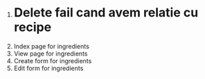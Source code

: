 1. # Delete fail cand avem relatie cu recipe
2. Index page for ingredients
3. View page for ingredients
4. Create form for ingredients
5. Edit form for ingredients
